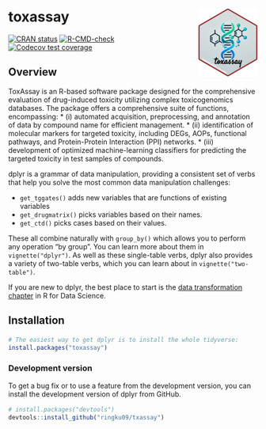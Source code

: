 
<!-- README.md is generated from README.Rmd. Please edit that file -->

# toxassay <a href="https://dplyr.tidyverse.org"><img src="man/figures/logo.png" align="right" height="138" /></a>

<!-- badges: start -->

[![CRAN
status](https://www.r-pkg.org/badges/version/dplyr)](https://cran.r-project.org/package=dplyr)
[![R-CMD-check](https://github.com/tidyverse/dplyr/actions/workflows/R-CMD-check.yaml/badge.svg)](https://github.com/tidyverse/dplyr/actions/workflows/R-CMD-check.yaml)
[![Codecov test
coverage](https://codecov.io/gh/tidyverse/dplyr/branch/main/graph/badge.svg)](https://app.codecov.io/gh/tidyverse/dplyr?branch=main)
<!-- badges: end -->

## Overview

ToxAssay is an R-based software package designed for the comprehensive
evaluation of drug-induced toxicity utilizing complex toxicogenomics
databases. The package offers a comprehensive suite of functions,
encompassing: \* (i) automated acquisition, preprocessing, and
annotation of data by compound name for efficient management. \* (ii)
identification of molecular markers for targeted toxicity, including
DEGs, AOPs, functional pathways, and Protein-Protein Interaction (PPI)
networks. \* (iii) development of optimized machine-learning classifiers
for predicting the targeted toxicity in test samples of compounds.

dplyr is a grammar of data manipulation, providing a consistent set of
verbs that help you solve the most common data manipulation challenges:

- `get_tggates()` adds new variables that are functions of existing
  variables
- `get_drugmatrix()` picks variables based on their names.
- `get_ctd()` picks cases based on their values.

These all combine naturally with `group_by()` which allows you to
perform any operation “by group”. You can learn more about them in
`vignette("dplyr")`. As well as these single-table verbs, dplyr also
provides a variety of two-table verbs, which you can learn about in
`vignette("two-table")`.

If you are new to dplyr, the best place to start is the [data
transformation chapter](https://r4ds.hadley.nz/data-transform) in R for
Data Science.

## Installation

``` r
# The easiest way to get dplyr is to install the whole tidyverse:
install.packages("toxassay")
```

### Development version

To get a bug fix or to use a feature from the development version, you
can install the development version of dplyr from GitHub.

``` r
# install.packages("devtools")
devtools::install_github("ringku09/txassay")
```

